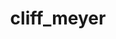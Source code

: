 ---
title: cliff_meyer
layout: people
permalink: /people/cliff_meyer
status: Staff
pname: Cliff Meyer, PhD
position: Senior Research Scientist
office: 
eml: 
website:
cv: 
github:
linkedin:
google_scholar: https://scholar.google.com/citations?user=LSsXyncAAAAJ
twitter: 
facebook: 
instagram:
desp: Cliff Meyer received his PhD in Chemical Engineering from Princeton University in 2003. He is a computational biologist, with expertise in algorithm development, genomic data integration, cancer gene regulation, epigenetics and nuclear receptor biology. His work includes methodological research projects, collaborative research with experimental biologists, and the broad dissemination of research findings through review articles and software. He has contributed to the development of several widely used algorithms for ChIP-chip, ChIP-seq, MNase-seq, DNase-seq, DNA methylation and CRISPR screen data analysis. Through integrating genome-wide transcription factor binding, chromatin dynamics, and gene expression profiles, he has studied the specificity and function of transcription factors, and chromatin regulators, and has experience in large-scale genomic data integration.
---
